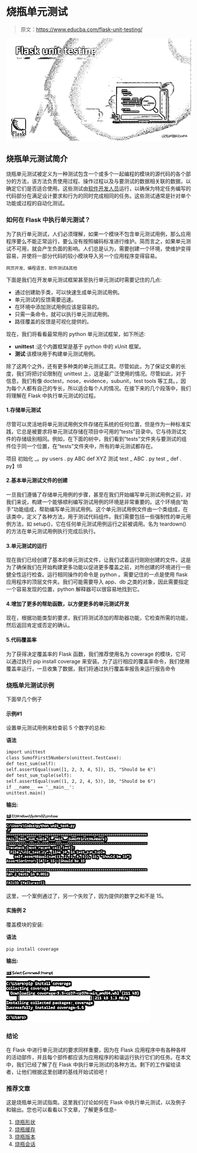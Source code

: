 # 烧瓶单元测试

> 原文：<https://www.educba.com/flask-unit-testing/>

![Flask unit testing](img/e5a3d4a3eeab85e6659e2b8799b109eb.png)



## 烧瓶单元测试简介

烧瓶单元测试被定义为一种测试包含一个或多个一起编程的模块的源代码的各个部分的方法，该方法负责使用过程、操作过程以及与要测试的数据相关联的数据，以确定它们是否适合使用。这些测试由[软件开发人员](https://www.educba.com/career-as-a-software-developers/)运行，以确保为特定任务编写的代码部分在满足设计要求和行为的同时完成相同的任务。这些测试通常是针对单个功能或过程的自动化测试。

### 如何在 Flask 中执行单元测试？

为了执行单元测试，人们必须理解，如果一个模块不包含单元测试用例，那么应用程序要么不能正常运行，要么没有按照编码标准进行维护。简而言之，如果单元测试不可用，就会产生负面的影响。人们总是认为，需要创建一个环境，使维护变得容易，并使将一部分代码的较小模块导入另一个应用程序变得容易。

<small>网页开发、编程语言、软件测试&其他</small>

下面是我们在开发单元测试框架甚至执行单元测试时需要记住的几点:

*   通过创建助手类，可以快速生成单元测试用例。
*   单元测试的反馈需要迅速。
*   在环境中添加测试用例应该是容易的。
*   只需一条命令，就可以执行单元测试用例。
*   路径覆盖的反馈是可视化提供的。

现在，我们将看看最常用的 python 单元测试框架，如下所述:

*   **unittest** :这个内置框架是基于 python 中的 xUnit 框架。
*   **测试**:该模块用于构建单元测试用例。

除了这两个之外，还有更多种类的单元测试工具。尽管如此，为了保证文章的长度，我们将把讨论限制在 unittest 上，这是最广泛使用的情况。尽管如此，对于信息，我们有像 doctest，nose，evidence，subunit，test tools 等工具。，因为每个人都有自己的专长，所以适合每个人的情况。在接下来的几个段落中，我们将理解在 Flask 中执行单元测试的过程。

#### 1.存储单元测试

尽管可以灵活地将单元测试用例文件存储在系统的任何位置，但是作为一种标准实践，它总是被要求将单元测试存储在项目中可用的“tests”目录中。它与待测试文件的存储级别相同。例如，在下面的树中，我们看到“tests”文件夹与要测试的组件位于同一个位置，在“tests”文件夹中，所有的单元测试都存在。

项目
初始化 _。py
users . py
ABC
def
XYZ
测试
test _ ABC . py
test _ def . py】t8

#### 2.基本单元测试文件的创建

一旦我们遵循了存储单元用例的步骤，甚至在我们开始编写单元测试用例之前，对我们来说，构建一个能够顺利编写测试用例的环境是非常重要的。这个环境由“助手”功能组成，帮助编写单元测试用例。这个单元测试用例文件由一个类组成，在该类中，定义了各种方法，用于测试代码组件。我们需要包括一些强制性的单元用例方法，如 setup()，它在任何单元测试用例运行之前被调用。名为 teardown()的方法在单元测试用例执行完成后执行。

#### 3.单元测试的运行

现在我们已经创建了基本的单元测试文件，让我们试着运行刚刚创建的文件。这是为了确保我们在开始构建更多功能以促进更多覆盖之前，对所创建的环境进行一些健全性运行检查。运行相同操作的命令是 python <python file="" name.py="">。需要记住的一点是使用 flask 应用程序的顶层文件夹。我们可能需要导入 app、db 之类的对象，因此需要指定一个容易发现的位置，python 解释器可以很容易地找到它。</python>

#### 4.增加了更多的帮助函数，以方便更多的单元测试开发

现在，根据功能类型的要求，我们将测试添加的帮助器功能，它检查所需的功能，然后返回肯定或否定的确认。

#### 5.代码覆盖率

为了获得决定覆盖率的 Flask 函数，我们推荐使用名为 coverage 的模块，它可以通过执行 pip install coverage 来安装。为了运行相应的覆盖率命令，我们使用覆盖率运行<python file="" name="">，一旦收集了数据，我们将通过执行覆盖率报告<python file="" name="">来运行报告命令</python></python>

### 烧瓶单元测试示例

下面举几个例子

#### 示例#1

设置单元测试用例来检查前 5 个数字的总和:

**语法**

```
import unittest
class SumofFirst5Numbers(unittest.TestCase):
def test_sum(self):
self.assertEqual(sum([1, 2, 3, 4, 5]), 15, "Should be 6")
def test_sum_tuple(self):
self.assertEqual(sum((1, 2, 2, 4, 5)), 10, "Should be 6")
if __name__ == '__main__':
unittest.main()
```

**输出:**

![Flask unit testing output 1](img/581c548f109f01502aeca0cdf368723e.png)



这里，一个案例通过了，另一个失败了，因为提供的数字之和不是 15。

#### 实施例 2

覆盖模块的安装:

**语法**

`pip install coverage`

**输出:**

![Flask unit testing output 2](img/89e4f5ccda7ea3ab5d9d2b4e5feece66.png)



### 结论

在 Flask 中进行单元测试的要求同样重要，因为在 Flask 应用程序中有各种各样的活动部件，并且每个部件都应该为应用程序的和谐运行执行它们的任务。在本文中，我们已经了解了在 Flask 中执行单元测试的各种方法。剩下的工作留给读者，让他们根据这里创建的基线开始试验吧！

### 推荐文章

这是烧瓶单元测试指南。这里我们讨论如何在 Flask 中执行单元测试，以及例子和输出。您也可以看看以下文章，了解更多信息–

1.  [烧瓶形状](https://www.educba.com/flask-wtforms/)
2.  [烧瓶缓存](https://www.educba.com/flask-cache/)
3.  [烧瓶版本](https://www.educba.com/flask-version/)
4.  [烧瓶会话](https://www.educba.com/flask-session/)





